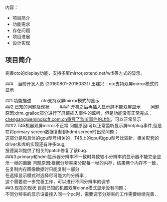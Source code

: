 内容：

- 项目简介
- 功能需求
- 存在问题
- 项目进展
- 设计实现

## 项目简介
完善oto的display功能，支持多屏mirror,extend,net/wifi等方式的显示。

###　当前开发人员 (20160801-20160831)
王建兴 - oto支持双屏mirror模式的显示

##1.功能描述　　
oto支持双屏mirror模式的显示  
##2.已知的问题及现状　　
###1.开机之后再插入显示屏不能双屏显示　　
问题原因:drm_gralloc部分进行了屏幕插入事件的监听，但是功能没有正常完成；  
chengang@emindsoft.com.cn重写了监听事件的功能，可以正常显示  
###2.T45机器双屏mirror不正常
问题原因:可以正常监听显示屏hotplug事件,但是在将primary screen数据复制到hdmi screen时出现问题；  
这部分是和具体的gpu型号相关的，T45上的cpu和gpu型号比较新，相关配套的driver和库的实现还有许多bug;  
技德吴圳提供了相关的patch修复了该bug.  
###3.primary和hdmi显示器分辨率不一致时导致较小分辨率的显示器不能完全显示一帧的画面
问题原因:根据分辨率来分配每一帧的内存，结果两个内存不一致，在复制内存图像数据时只能复制一部分  
在选择显示模式时选择尽可能大的分辨率；  
这个需要进一步完善工作，可以进行不同分辨率的调节  
##3.现在的现状
目前已知的机器双屏clone模式显示没有问题；  
不同分辨率的显示设备接入同一个pc时，需要调节分辨率的工作需要继续完善．  
